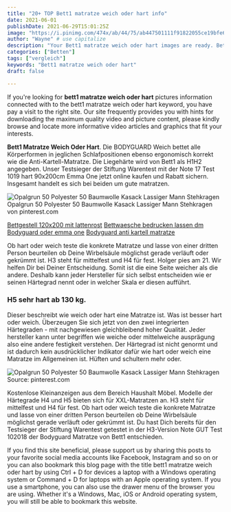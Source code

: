 ```yaml
---
title: "20+ TOP Bett1 matratze weich oder hart info"
date: 2021-06-01
publishDate: 2021-06-29T15:01:25Z
image: "https://i.pinimg.com/474x/ab/44/75/ab447501111f91822055ce19bfe6c130.jpg"
author: "Wayne" # use capitalize
description: "Your Bett1 matratze weich oder hart images are ready. Bett1 matratze weich oder hart are a topic that is being searched for and liked by netizens now. You can Download the Bett1 matratze weich oder hart files here. Download all free vectors."
categories: ["Betten"]
tags: ["vergleich"]
keywords: "Bett1 matratze weich oder hart"
draft: false

---
```


If you're looking for **bett1 matratze weich oder hart** pictures information connected with to the bett1 matratze weich oder hart keyword, you have pay a visit to the right  site. Our site frequently  provides you with  hints  for downloading  the maximum  quality video and picture  content, please kindly browse and locate more informative video articles and graphics that fit your interests.

**Bett1 Matratze Weich Oder Hart**. Die BODYGUARD Weich bettet alle Körperformen in jeglichen Schlafpositionen ebenso ergonomisch korrekt wie die Anti-Kartell-Matratze. Die Liegehärte wird von Bett1 als H1H2 angegeben. Unser Testsieger der Stiftung Warentest mit der Note 17 Test 1019 hart 90x200cm Emma One jetzt online kaufen und Rabatt sichern. Insgesamt handelt es sich bei beiden um gute matratzen.

![Opalgrun 50 Polyester 50 Baumwolle Kasack Lassiger Mann Stehkragen](https://i.pinimg.com/474x/ab/44/75/ab447501111f91822055ce19bfe6c130.jpg "Opalgrun 50 Polyester 50 Baumwolle Kasack Lassiger Mann Stehkragen")
Opalgrun 50 Polyester 50 Baumwolle Kasack Lassiger Mann Stehkragen von pinterest.com

[Bettgestell 120x200 mit lattenrost](/bettgestell-120x200-mit-lattenrost/)
[Bettwaesche bedrucken lassen dm](/bettwaesche-bedrucken-lassen-dm/)
[Bodyguard oder emma one](/bodyguard-oder-emma-one/)
[Bodyguard anti kartell matratze](/bodyguard-anti-kartell-matratze/)

Ob hart oder weich teste die konkrete Matratze und lasse von einer dritten Person beurteilen ob Deine Wirbelsäule möglichst gerade verläuft oder gekrümmt ist. H3 steht für mittelfest und H4 für fest. Holger pies am 21. Wir helfen Dir bei Deiner Entscheidung. Somit ist die eine Seite weicher als die andere. Deshalb kann jeder Hersteller für sich selbst entscheiden wie er seinen Härtegrad nennt oder in welcher Skala er diesen aufführt.

### H5 sehr hart ab 130 kg.

Dieser beschreibt wie weich oder hart eine Matratze ist. Was ist besser hart oder weich. Überzeugen Sie sich jetzt von den zwei integrierten Härtegraden - mit nachgewiesen gleichbleibend hoher Qualität. Jeder hersteller kann unter begriffen wie weiche oder mittelweiche ausprägung also eine andere festigkeit verstehen. Der Härtegrad ist nicht genormt und ist dadurch kein ausdrücklicher Indikator dafür wie hart oder weich eine Matratze im Allgemeinen ist. Hüften und schultern mehr oder.


![Opalgrun 50 Polyester 50 Baumwolle Kasack Lassiger Mann Stehkragen](https://i.pinimg.com/474x/ab/44/75/ab447501111f91822055ce19bfe6c130.jpg "Opalgrun 50 Polyester 50 Baumwolle Kasack Lassiger Mann Stehkragen")
Source: pinterest.com

Kostenlose Kleinanzeigen aus dem Bereich Haushalt Möbel. Modelle der Härtegrade H4 und H5 bieten sich für XXL-Matratzen an. H3 steht für mittelfest und H4 für fest. Ob hart oder weich teste die konkrete Matratze und lasse von einer dritten Person beurteilen ob Deine Wirbelsäule möglichst gerade verläuft oder gekrümmt ist. Du hast Dich bereits für den Testsieger der Stiftung Warentest getestet in der H3-Version Note GUT Test 102018 der Bodyguard Matratze von Bett1 entschieden.

If you find this site beneficial, please support us by sharing this posts to your favorite social media accounts like Facebook, Instagram and so on or you can also bookmark this blog page with the title bett1 matratze weich oder hart by using Ctrl + D for devices a laptop with a Windows operating system or Command + D for laptops with an Apple operating system. If you use a smartphone, you can also use the drawer menu of the browser you are using. Whether it's a Windows, Mac, iOS or Android operating system, you will still be able to bookmark this website.
